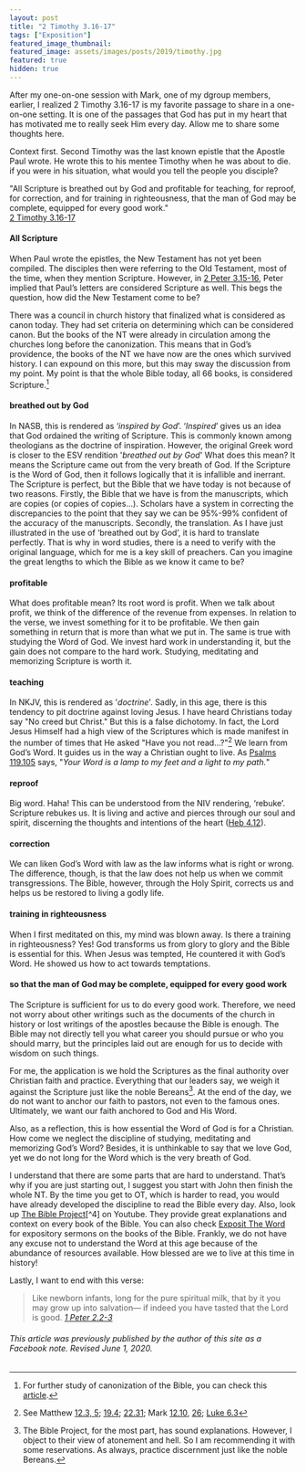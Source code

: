 ```yaml
---
layout: post
title: "2 Timothy 3.16-17"
tags: ["Exposition"]
featured_image_thumbnail:
featured_image: assets/images/posts/2019/timothy.jpg
featured: true
hidden: true
---
```

After my one-on-one session with Mark, one of my dgroup members, earlier, I realized 2 Timothy 3.16-17 is my favorite passage to share in a one-on-one setting. It is one of the passages that God has put in my heart that has motivated me to really seek Him every day. Allow me to share some thoughts here.

Context first. Second Timothy was the last known epistle that the Apostle Paul wrote. He wrote this to his mentee Timothy when he was about to die. if you were in his situation, what would you tell the people you disciple?

"All Scripture is breathed out by God and profitable for teaching, for reproof, for correction, and for training in righteousness, that the man of God may be complete, equipped for every good work."<br>[2 Timothy 3.16-17](https://biblia.com/bible/esv/2-timothy/3/16-17)

#### All Scripture

When Paul wrote the epistles, the New Testament has not yet been compiled. The disciples then were referring to the Old Testament, most of the time, when they mention Scripture. However, in [2 Peter 3.15-16](https://biblia.com/bible/esv/2-peter/3/15-16), Peter implied that Paul’s letters are considered Scripture as well. This begs the question, how did the New Testament come to be?

There was a council in church history that finalized what is considered as canon today. They had set criteria on determining which can be considered canon. But the books of the NT were already in circulation among the churches long before the canonization. This means that in God’s providence, the books of the NT we have now are the ones which survived history. I can expound on this more, but this may sway the discussion from my point. My point is that the whole Bible today, all 66 books, is considered Scripture.[^1]

#### breathed out by God

In NASB, this is rendered as ‘*inspired by God*’. ‘*Inspired*’ gives us an idea that God ordained the writing of Scripture. This is commonly known among theologians as the doctrine of inspiration. However, the original Greek word is closer to the ESV rendition '*breathed out by God*' What does this mean? It means the Scripture came out from the very breath of God. If the Scripture is the Word of God, then it follows logically that it is infallible and inerrant. The Scripture is perfect, but the Bible that we have today is not because of two reasons. Firstly, the Bible that we have is from the manuscripts, which are copies (or copies of copies...). Scholars have a system in correcting the discrepancies to the point that they say we can be 95%-99% confident of the accuracy of the manuscripts. Secondly, the translation. As I have just illustrated in the use of ‘breathed out by God’, it is hard to translate perfectly. That is why in word studies, there is a need to verify with the original language, which for me is a key skill of preachers. Can you imagine the great lengths to which the Bible as we know it came to be?

#### profitable

What does profitable mean? Its root word is profit. When we talk about profit, we think of the difference of the revenue from expenses. In relation to the verse, we invest something for it to be profitable. We then gain something in return that is more than what we put in. The same is true with studying the Word of God. We invest hard work in understanding it, but the gain does not compare to the hard work. Studying, meditating and memorizing Scripture is worth it.

#### teaching

In NKJV, this is rendered as '*doctrine*'. Sadly, in this age, there is this tendency to pit doctrine against loving Jesus. I have heard Christians today say "No creed but Christ." But this is a false dichotomy. In fact, the Lord Jesus Himself had a high view of the Scriptures which is made manifest in the number of times that He asked "Have you not read...?"[^2] We learn from God’s Word. It guides us in the way a Christian ought to live. As [Psalms 119.105](https://l.facebook.com/l.php?u=https%3A%2F%2Fbiblia.com%2Fbible%2FPsalms119.105%3Ffbclid%3DIwAR3VvEu4crjPTanCq4yqTq0ewUp2pw_eajOOiiCj2_451ClKtoC1X2Bh1J4&h=AT2WNna1ydI60MZ-T03Yw0C4_E4Uh2z6jB6Ln9AZ-NLzwHnzuuTD_f0HcXa0akoCv0wOpvj_hxWOvDOcnv72QKcTkt8i3xFgfDXBY6iFm9LSD9l8OYUUai1seS-4uoLGhgE) says, "*Your Word is a lamp to my feet and a light to my path.*"

#### reproof

Big word. Haha! This can be understood from the NIV rendering, ‘rebuke’. Scripture rebukes us. It is living and active and pierces through our soul and spirit, discerning the thoughts and intentions of the heart ([Heb 4.12](https://l.facebook.com/l.php?u=https%3A%2F%2Fbiblia.com%2Fbible%2FHebrews4.12%3Ffbclid%3DIwAR20L4jsDcJ4XYU1YsqDEjVue7ReseORhMrYhIYwSvERgGPi3kV1IeB2JmA&h=AT3CcWolHzlXZyHv7ZZd5VFdZmu0pVon7LaDEQskDIRcFBQ_hxgrvU1hWal5NrCm95uUt_BzW3vcZZ_ruHqo2Todr5gAd7cF0SA05FSa7aekoqxH7yLQ-CG9apDl_Ki5dvhJVGxxwS8oqkiG)).

#### correction

We can liken God’s Word with law as the law informs what is right or wrong. The difference, though, is that the law does not help us when we commit transgressions. The Bible, however, through the Holy Spirit, corrects us and helps us be restored to living a godly life.

#### training in righteousness

When I first meditated on this, my mind was blown away. Is there a training in righteousness? Yes! God transforms us from glory to glory and the Bible is essential for this. When Jesus was tempted, He countered it with God’s Word. He showed us how to act towards temptations.

#### so that the man of God may be complete, equipped for every good work

The Scripture is sufficient for us to do every good work. Therefore, we need not worry about other writings such as the documents of the church in history or lost writings of the apostles because the Bible is enough. The Bible may not directly tell you what career you should pursue or who you should marry, but the principles laid out are enough for us to decide with wisdom on such things.

For me, the application is we hold the Scriptures as the final authority over Christian faith and practice. Everything that our leaders say, we weigh it against the Scripture just like the noble Bereans[^3]. At the end of the day, we do not want to anchor our faith to pastors, not even to the famous ones. Ultimately, we want our faith anchored to God and His Word.

Also, as a reflection, this is how essential the Word of God is for a Christian. How come we neglect the discipline of studying, meditating and memorizing God’s Word? Besides, it is unthinkable to say that we love God, yet we do not long for the Word which is the very breath of God.

I understand that there are some parts that are hard to understand. That’s why if you are just starting out, I suggest you start with John then finish the whole NT. By the time you get to OT, which is harder to read, you would have already developed the discipline to read the Bible every day. Also, look up [The Bible Project](https://www.youtube.com/channel/UCVfwlh9XpX2Y_tQfjeln9QA)[^4] on Youtube. They provide great explanations and context on every book of the Bible. You can also check [Exposit The Word](https://www.youtube.com/channel/UCoiYlb4YB55CcKv28AlWsGQ) for expository sermons on the books of the Bible. Frankly, we do not have any excuse not to understand the Word at this age because of the abundance of resources available. How blessed are we to live at this time in history!

Lastly, I want to end with this verse:

> Like newborn infants, long for the pure spiritual milk, that by it you may grow up into salvation— if indeed you have tasted that the Lord is good. <cite>[1 Peter 2.2-3](https://biblia.com/bible/esv/2-peter/2/2-3)</cite>

[^1]: For further study of canonization of the Bible, you can check this [article](https://www.gotquestions.org/canon-Bible.html).
[^2]:  See Matthew [12.3, 5](https://biblia.com/bible/esv/matthew/12/3-5); [19.4](https://biblia.com/bible/esv/matthew/19/4); [22.31](https://biblia.com/bible/esv/matthew/22/31); Mark [12.10](https://biblia.com/bible/esv/mark/12/10), [26](https://biblia.com/bible/esv/mark/12/26); [Luke 6.3](https://biblia.com/bible/esv/luke/6/3)
[^2]: [Acts 17.11](https://biblia.com/bible/esv/acts/17/11)
[^3]: The Bible Project, for the most part, has sound explanations. However, I object to their view of atonement and hell. So I am recommending it with some reservations. As always, practice discernment just like the noble Bereans.

###### This article was previously published by the author of this site as a Facebook note. Revised June 1, 2020.
